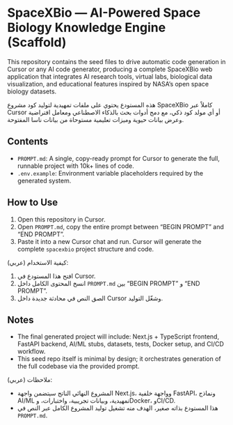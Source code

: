 <!--
  SpaceXBio README
  English + Arabic overview and setup instructions for the SpaceXBio project scaffold.
  الغرض: توثيق شامل للمشروع SpaceXBio مع تعليمات الإعداد والتشغيل محلياً وعبر Docker.
-->

# SpaceXBio — AI-Powered Space Biology Knowledge Engine (Scaffold)

This repository contains the seed files to drive automatic code generation in Cursor or any AI code generator, producing a complete SpaceXBio web application that integrates AI research tools, virtual labs, biological data visualization, and educational features inspired by NASA’s open space biology datasets.

هذه المستودع يحتوي على ملفات تمهيدية لتوليد كود مشروع SpaceXBio كاملاً عبر Cursor أو أي مولد كود ذكي، مع دمج أدوات بحث بالذكاء الاصطناعي ومعامل افتراضية وعرض بيانات حيوية وميزات تعليمية مستوحاة من بيانات ناسا المفتوحة.

## Contents

- `PROMPT.md`: A single, copy-ready prompt for Cursor to generate the full, runnable project with 10k+ lines of code.
- `.env.example`: Environment variable placeholders required by the generated system.

## How to Use

1. Open this repository in Cursor.
2. Open `PROMPT.md`, copy the entire prompt between “BEGIN PROMPT” and “END PROMPT”.
3. Paste it into a new Cursor chat and run. Cursor will generate the complete `spacexbio` project structure and code.

كيفية الاستخدام (عربي):
1. افتح هذا المستودع في Cursor.
2. انسخ المحتوى الكامل داخل `PROMPT.md` بين “BEGIN PROMPT” و “END PROMPT”.
3. الصق النص في محادثة جديدة داخل Cursor وشغّل التوليد.

## Notes

- The final generated project will include: Next.js + TypeScript frontend, FastAPI backend, AI/ML stubs, datasets, tests, Docker setup, and CI/CD workflow.
- This seed repo itself is minimal by design; it orchestrates generation of the full codebase via the provided prompt.

ملاحظات (عربي):
- المشروع النهائي الناتج سيتضمن واجهة Next.js، وواجهة خلفية FastAPI، ونماذج AI/ML تمهيدية، وبيانات تجريبية، واختبارات، وDocker، وCI/CD.
- هذا المستودع بذاته صغير، الهدف منه تشغيل توليد المشروع الكامل عبر النص في `PROMPT.md`.



